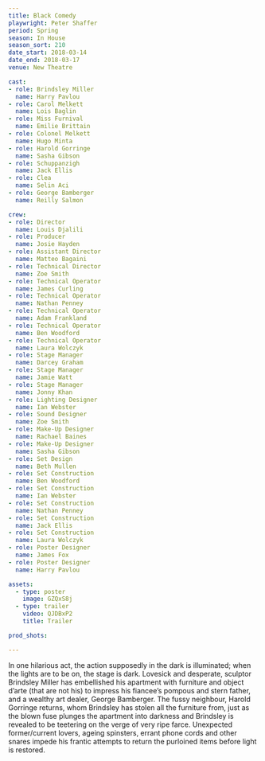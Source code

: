 ```yaml
---
title: Black Comedy
playwright: Peter Shaffer
period: Spring
season: In House
season_sort: 210
date_start: 2018-03-14
date_end: 2018-03-17
venue: New Theatre

cast:
- role: Brindsley Miller
  name: Harry Pavlou
- role: Carol Melkett
  name: Lois Baglin
- role: Miss Furnival
  name: Emilie Brittain
- role: Colonel Melkett
  name: Hugo Minta
- role: Harold Gorringe
  name: Sasha Gibson
- role: Schuppanzigh
  name: Jack Ellis
- role: Clea
  name: Selin Aci
- role: George Bamberger
  name: Reilly Salmon

crew:
- role: Director
  name: Louis Djalili
- role: Producer
  name: Josie Hayden
- role: Assistant Director
  name: Matteo Bagaini 
- role: Technical Director
  name: Zoe Smith
- role: Technical Operator
  name: James Curling
- role: Technical Operator
  name: Nathan Penney
- role: Technical Operator
  name: Adam Frankland
- role: Technical Operator
  name: Ben Woodford
- role: Technical Operator
  name: Laura Wolczyk
- role: Stage Manager
  name: Darcey Graham
- role: Stage Manager
  name: Jamie Watt
- role: Stage Manager
  name: Jonny Khan
- role: Lighting Designer
  name: Ian Webster
- role: Sound Designer
  name: Zoe Smith
- role: Make-Up Designer
  name: Rachael Baines
- role: Make-Up Designer
  name: Sasha Gibson
- role: Set Design
  name: Beth Mullen
- role: Set Construction
  name: Ben Woodford
- role: Set Construction
  name: Ian Webster
- role: Set Construction
  name: Nathan Penney
- role: Set Construction
  name: Jack Ellis
- role: Set Construction
  name: Laura Wolczyk
- role: Poster Designer
  name: James Fox
- role: Poster Designer
  name: Harry Pavlou

assets:
  - type: poster
    image: GZQxS8j
  - type: trailer
    video: QJDBxP2
    title: Trailer

prod_shots: 

---
```


In one hilarious act, the action supposedly in the dark is illuminated; when the lights are to be on, the stage is dark. Lovesick and desperate, sculptor Brindsley Miller has embellished his apartment with furniture and object d’arte (that are not his) to impress his fiancee’s pompous and stern father, and a wealthy art dealer, George Bamberger. The fussy neighbour, Harold Gorringe returns, whom Brindsley has stolen all the furniture from, just as the blown fuse plunges the apartment into darkness and Brindsley is revealed to be teetering on the verge of very ripe farce. Unexpected former/current lovers, ageing spinsters, errant phone cords and other snares impede his frantic attempts to return the purloined items before light is restored.
